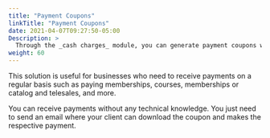 ```yaml
---
title: "Payment Coupons"
linkTitle: "Payment Coupons"
date: 2021-04-07T09:27:50-05:00
Description: >
  Through the _cash charges_ module, you can generate payment coupons with the necessary information to let your customers make cash payments as many times as they need in the available payment points.
weight: 60
---
```


This solution is useful for businesses who need to receive payments on a regular basis such as paying memberships, courses, memberships or catalog and telesales, and more.

You can receive payments without any technical knowledge. You just need to send an email where your client can download the coupon and makes the respective payment.

